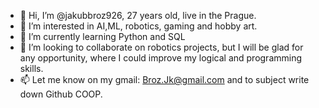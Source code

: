 - 👋 Hi, I’m @jakubbroz926, 27 years old, live in the Prague.
- 👀 I’m interested in AI,ML, robotics, gaming and hobby art. 
- 🌱 I’m currently learning Python and SQL
- 💞️ I’m looking to collaborate on robotics projects, but I will be glad for any opportunity, where I could improve my 
logical and programming skills.
- 📫 Let me know on my gmail: Broz.Jk@gmail.com and to subject write down Github COOP.
